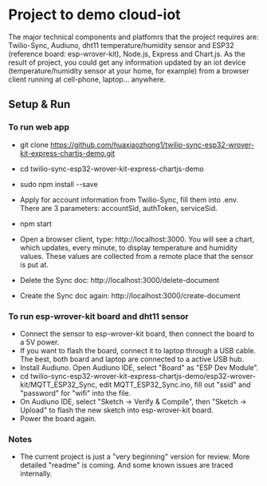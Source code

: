 # Project to demo cloud-iot
The major technical components and platfomrs that the project requires are: Twilio-Sync, Audiuno, dht11 temperature/humidity sensor and ESP32 (reference board: esp-wrover-kit), Node.js, Express and Chart.js. As the result of project, you could get any information updated by an iot device (temperature/humidity sensor at your home, for example) from a browser client running at cell-phone, laptop... anywhere.

## Setup & Run

### To run web app

* git clone https://github.com/huaxiaozhong1/twilio-sync-esp32-wrover-kit-express-chartjs-demo.git

* cd twilio-sync-esp32-wrover-kit-express-chartjs-demo

* sudo npm install --save

* Apply for account information from Twilio-Sync, fill them into .env. There are 3 parameters: accountSid, authToken, serviceSid. 

* npm start

* Open a browser client, type: http://localhost:3000. You will see a chart, which updates, every minute, to display temperature and humidity values. These values are collected from a remote place that the sensor is put at.
* Delete the Sync doc: http://localhost:3000/delete-document
* Create the Sync doc again: http://localhost:3000/create-document



### To run esp-wrover-kit board and dht11 sensor

* Connect the sensor to esp-wrover-kit board, then connect the board to a 5V power.
* If you want to flash the board, connect it to laptop through a USB cable. The best, both board and laptop are connected to a active USB hub.
* Install Audiuno. Open Audiuno IDE, select "Board" as "ESP Dev Module". 
* cd twilio-sync-esp32-wrover-kit-express-chartjs-demo/esp32-wrover-kit/MQTT_ESP32_Sync, edit MQTT_ESP32_Sync.ino, fill out "ssid" and "password" for "wifi" into the file. 
* On Audiuno IDE, select "Sketch -> Verify & Compile", then "Sketch -> Upload" to flash the new sketch into esp-wrover-kit board. 
* Power the board again.


### Notes
- The current project is just a "very beginning" version for review. More detailed "readme" is coming. And some known issues are traced internally. 
